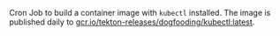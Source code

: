 Cron Job to build a container image with `kubectl` installed.
The image is published daily to [gcr.io/tekton-releases/dogfooding/kubectl:latest](gcr.io/tekton-releases/dogfooding/kubectl:latest).

